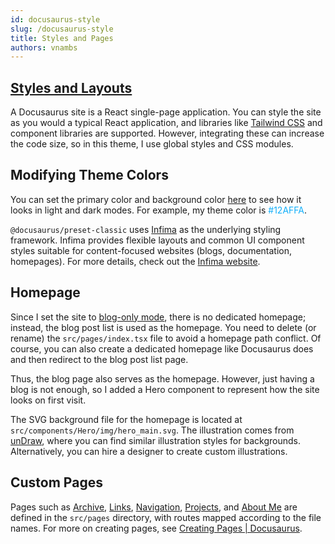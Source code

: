 ```yaml
---
id: docusaurus-style
slug: /docusaurus-style
title: Styles and Pages
authors: vnambs
---
```


## [Styles and Layouts](https://docusaurus.io/zh-CN/docs/styling-layout#styling-your-site-with-infima)

A Docusaurus site is a React single-page application. You can style the site as you would a typical React application, and libraries like [Tailwind CSS](https://tailwindcss.com/) and component libraries are supported. However, integrating these can increase the code size, so in this theme, I use global styles and CSS modules.

## Modifying Theme Colors

You can set the primary color and background color [here](https://docusaurus.io/zh-CN/docs/styling-layout#styling-your-site-with-infima) to see how it looks in light and dark modes. For example, my theme color is <font color="#12AFFA">#12AFFA</font>.

`@docusaurus/preset-classic` uses [Infima](https://infima.dev/) as the underlying styling framework. Infima provides flexible layouts and common UI component styles suitable for content-focused websites (blogs, documentation, homepages). For more details, check out the [Infima website](https://infima.dev/).

## Homepage

Since I set the site to [blog-only mode](https://docusaurus.io/zh-CN/docs/blog#blog-only-mode), there is no dedicated homepage; instead, the blog post list is used as the homepage. You need to delete (or rename) the `src/pages/index.tsx` file to avoid a homepage path conflict. Of course, you can also create a dedicated homepage like Docusaurus does and then redirect to the blog post list page.

Thus, the blog page also serves as the homepage. However, just having a blog is not enough, so I added a Hero component to represent how the site looks on first visit.

The SVG background file for the homepage is located at `src/components/Hero/img/hero_main.svg`. The illustration comes from [unDraw](https://undraw.co/illustrations), where you can find similar illustration styles for backgrounds. Alternatively, you can hire a designer to create custom illustrations.

## Custom Pages

Pages such as [Archive](/blog/archive), [Links](/friends), [Navigation](/resources), [Projects](/project), and [About Me](/about) are defined in the `src/pages` directory, with routes mapped according to the file names. For more on creating pages, see [Creating Pages | Docusaurus](https://docusaurus.io/zh-CN/docs/creating-pages).
